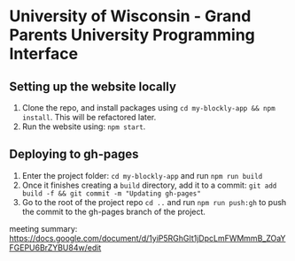 # University of Wisconsin - Grand Parents University Programming Interface
## Setting up the website locally
1. Clone the repo, and install packages using `cd my-blockly-app && npm install`. This will be refactored later. 
2. Run the website using: `npm start`.

## Deploying to gh-pages
1. Enter the project folder: `cd my-blockly-app` and run `npm run build`
2. Once it finishes creating a `build` directory, add it to a commit: `git add build -f && git commit -m "Updating gh-pages"`
3. Go to the root of the project repo `cd ..` and run `npm run push:gh` to push the commit to the gh-pages branch of the project.

meeting summary: https://docs.google.com/document/d/1yiP5RGhGlt1jDpcLmFWMmmB_ZOaYFGEPU6BrZYBU84w/edit